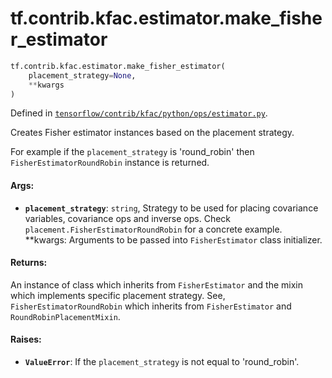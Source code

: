 <div itemscope itemtype="http://developers.google.com/ReferenceObject">
<meta itemprop="name" content="tf.contrib.kfac.estimator.make_fisher_estimator" />
</div>

# tf.contrib.kfac.estimator.make_fisher_estimator

``` python
tf.contrib.kfac.estimator.make_fisher_estimator(
    placement_strategy=None,
    **kwargs
)
```



Defined in [`tensorflow/contrib/kfac/python/ops/estimator.py`](https://www.tensorflow.org/code/tensorflow/contrib/kfac/python/ops/estimator.py).

Creates Fisher estimator instances based on the placement strategy.

For example if the `placement_strategy` is 'round_robin' then
`FisherEstimatorRoundRobin` instance is returned.

#### Args:

* <b>`placement_strategy`</b>: `string`, Strategy to be used for placing covariance
    variables, covariance ops and inverse ops. Check
    `placement.FisherEstimatorRoundRobin` for a concrete example.
 **kwargs: Arguments to be passed into `FisherEstimator` class initializer.


#### Returns:

An instance of class which inherits from `FisherEstimator` and the mixin
which implements specific placement strategy. See,
`FisherEstimatorRoundRobin` which inherits from `FisherEstimator` and
`RoundRobinPlacementMixin`.


#### Raises:

* <b>`ValueError`</b>: If the `placement_strategy` is not equal to 'round_robin'.